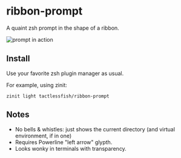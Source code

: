 # ribbon-prompt
A quaint zsh prompt in the shape of a ribbon.

![prompt in action](https://i.imgur.com/HCxb9pO.png)

## Install
Use your favorite zsh plugin manager as usual.

For example, using zinit:
```
zinit light tactlessfish/ribbon-prompt
```

## Notes
- No bells & whistles: just shows the current directory (and virtual environment, if in one)
- Requires Powerline "left arrow" glypth.
- Looks wonky in terminals with transparency.
